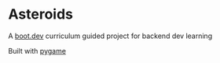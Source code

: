 # Asteroids

A [boot.dev](https://www.boot.dev/) curriculum guided project for backend dev learning

Built with [pygame](https://www.pygame.org/docs/ref/pygame.html#pygame.init)
